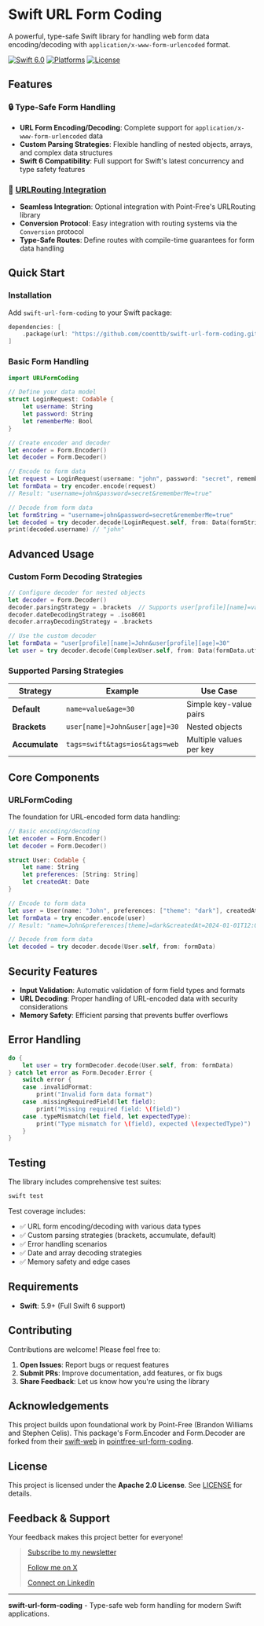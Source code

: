 # Swift URL Form Coding

A powerful, type-safe Swift library for handling web form data encoding/decoding with `application/x-www-form-urlencoded` format.

[![Swift 6.0](https://img.shields.io/badge/Swift-6.0-orange.svg)](https://swift.org)
[![Platforms](https://img.shields.io/badge/Platforms-macOS%2014%20|%20iOS%2017-blue.svg)](https://swift.org)
[![License](https://img.shields.io/badge/License-Apache%202.0-green.svg)](LICENSE)

## Features

### 🔒 **Type-Safe Form Handling**
- **URL Form Encoding/Decoding**: Complete support for `application/x-www-form-urlencoded` data
- **Custom Parsing Strategies**: Flexible handling of nested objects, arrays, and complex data structures
- **Swift 6 Compatibility**: Full support for Swift's latest concurrency and type safety features

### 🔗 **[URLRouting Integration](https://github.com/coenttb/swift-url-form-coding-url-routing)**
- **Seamless Integration**: Optional integration with Point-Free's URLRouting library
- **Conversion Protocol**: Easy integration with routing systems via the `Conversion` protocol
- **Type-Safe Routes**: Define routes with compile-time guarantees for form data handling

## Quick Start

### Installation

Add `swift-url-form-coding` to your Swift package:

```swift
dependencies: [
    .package(url: "https://github.com/coenttb/swift-url-form-coding.git", from: "0.0.1")
]
```

### Basic Form Handling

```swift
import URLFormCoding

// Define your data model
struct LoginRequest: Codable {
    let username: String
    let password: String
    let rememberMe: Bool
}

// Create encoder and decoder
let encoder = Form.Encoder()
let decoder = Form.Decoder()

// Encode to form data
let request = LoginRequest(username: "john", password: "secret", rememberMe: true)
let formData = try encoder.encode(request)
// Result: "username=john&password=secret&rememberMe=true"

// Decode from form data
let formString = "username=john&password=secret&rememberMe=true"
let decoded = try decoder.decode(LoginRequest.self, from: Data(formString.utf8))
print(decoded.username) // "john"
```

## Advanced Usage

### Custom Form Decoding Strategies

```swift
// Configure decoder for nested objects
let decoder = Form.Decoder()
decoder.parsingStrategy = .brackets  // Supports user[profile][name]=value
decoder.dateDecodingStrategy = .iso8601
decoder.arrayDecodingStrategy = .brackets

// Use the custom decoder
let formData = "user[profile][name]=John&user[profile][age]=30"
let user = try decoder.decode(ComplexUser.self, from: Data(formData.utf8))
```

### Supported Parsing Strategies

| Strategy | Example | Use Case |
|----------|---------|----------|
| **Default** | `name=value&age=30` | Simple key-value pairs |
| **Brackets** | `user[name]=John&user[age]=30` | Nested objects |
| **Accumulate** | `tags=swift&tags=ios&tags=web` | Multiple values per key |


## Core Components

### URLFormCoding

The foundation for URL-encoded form data handling:

```swift
// Basic encoding/decoding
let encoder = Form.Encoder()
let decoder = Form.Decoder()

struct User: Codable {
    let name: String
    let preferences: [String: String]
    let createdAt: Date
}

// Encode to form data
let user = User(name: "John", preferences: ["theme": "dark"], createdAt: Date())
let formData = try encoder.encode(user)
// Result: "name=John&preferences[theme]=dark&createdAt=2024-01-01T12:00:00Z"

// Decode from form data
let decoded = try decoder.decode(User.self, from: formData)
```


## Security Features

- **Input Validation**: Automatic validation of form field types and formats
- **URL Decoding**: Proper handling of URL-encoded data with security considerations
- **Memory Safety**: Efficient parsing that prevents buffer overflows

## Error Handling

```swift
do {
    let user = try formDecoder.decode(User.self, from: formData)
} catch let error as Form.Decoder.Error {
    switch error {
    case .invalidFormat:
        print("Invalid form data format")
    case .missingRequiredField(let field):
        print("Missing required field: \(field)")
    case .typeMismatch(let field, let expectedType):
        print("Type mismatch for \(field), expected \(expectedType)")
    }
}

```

## Testing

The library includes comprehensive test suites:

```bash
swift test
```

Test coverage includes:
- ✅ URL form encoding/decoding with various data types
- ✅ Custom parsing strategies (brackets, accumulate, default)
- ✅ Error handling scenarios
- ✅ Date and array decoding strategies
- ✅ Memory safety and edge cases

## Requirements

- **Swift**: 5.9+ (Full Swift 6 support)

## Contributing

Contributions are welcome! Please feel free to:

1. **Open Issues**: Report bugs or request features
2. **Submit PRs**: Improve documentation, add features, or fix bugs  
3. **Share Feedback**: Let us know how you're using the library

## Acknowledgements

This project builds upon foundational work by Point-Free (Brandon Williams and Stephen Celis). This package's Form.Encoder and Form.Decoder are forked from their [swift-web](https://github.com/pointfreeco/swift-web) in [pointfree-url-form-coding](https://github.com/coenttb/pointfree-url-form-coding).

## License

This project is licensed under the **Apache 2.0 License**. See [LICENSE](LICENSE) for details.

## Feedback & Support

Your feedback makes this project better for everyone!

> [Subscribe to my newsletter](http://coenttb.com/en/newsletter/subscribe)
>
> [Follow me on X](http://x.com/coenttb)
> 
> [Connect on LinkedIn](https://www.linkedin.com/in/tenthijeboonkkamp)

---

**swift-url-form-coding** - Type-safe web form handling for modern Swift applications.
